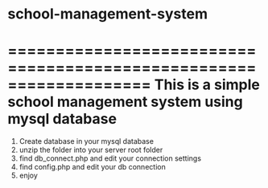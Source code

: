 # school-management-system
===================================================================
This is a simple school management system using mysql database
===================================================================
1. Create database in your mysql database
2. unzip the folder into your server root folder
3. find db_connect.php and edit your connection settings
4. find config.php and edit your db connection
5. enjoy

